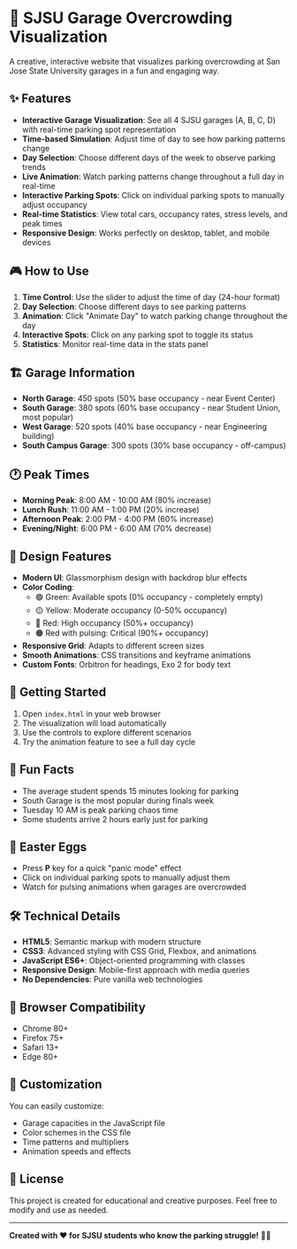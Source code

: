 # 🚗 SJSU Garage Overcrowding Visualization

A creative, interactive website that visualizes parking overcrowding at San Jose State University garages in a fun and engaging way.

## ✨ Features

- **Interactive Garage Visualization**: See all 4 SJSU garages (A, B, C, D) with real-time parking spot representation
- **Time-based Simulation**: Adjust time of day to see how parking patterns change
- **Day Selection**: Choose different days of the week to observe parking trends
- **Live Animation**: Watch parking patterns change throughout a full day in real-time
- **Interactive Parking Spots**: Click on individual parking spots to manually adjust occupancy
- **Real-time Statistics**: View total cars, occupancy rates, stress levels, and peak times
- **Responsive Design**: Works perfectly on desktop, tablet, and mobile devices

## 🎮 How to Use

1. **Time Control**: Use the slider to adjust the time of day (24-hour format)
2. **Day Selection**: Choose different days to see parking patterns
3. **Animation**: Click "Animate Day" to watch parking change throughout the day
4. **Interactive Spots**: Click on any parking spot to toggle its status
5. **Statistics**: Monitor real-time data in the stats panel

## 🏗️ Garage Information

- **North Garage**: 450 spots (50% base occupancy - near Event Center)
- **South Garage**: 380 spots (60% base occupancy - near Student Union, most popular)  
- **West Garage**: 520 spots (40% base occupancy - near Engineering building)
- **South Campus Garage**: 300 spots (30% base occupancy - off-campus)

## 🕐 Peak Times

- **Morning Peak**: 8:00 AM - 10:00 AM (80% increase)
- **Lunch Rush**: 11:00 AM - 1:00 PM (20% increase)
- **Afternoon Peak**: 2:00 PM - 4:00 PM (60% increase)
- **Evening/Night**: 6:00 PM - 6:00 AM (70% decrease)

## 🎨 Design Features

- **Modern UI**: Glassmorphism design with backdrop blur effects
- **Color Coding**: 
  - 🟢 Green: Available spots (0% occupancy - completely empty)
  - 🟡 Yellow: Moderate occupancy (0-50% occupancy)
  - 🔴 Red: High occupancy (50%+ occupancy)
  - 🟠 Red with pulsing: Critical (90%+ occupancy)
- **Responsive Grid**: Adapts to different screen sizes
- **Smooth Animations**: CSS transitions and keyframe animations
- **Custom Fonts**: Orbitron for headings, Exo 2 for body text

## 🚀 Getting Started

1. Open `index.html` in your web browser
2. The visualization will load automatically
3. Use the controls to explore different scenarios
4. Try the animation feature to see a full day cycle

## 🎯 Fun Facts

- The average student spends 15 minutes looking for parking
- South Garage is the most popular during finals week
- Tuesday 10 AM is peak parking chaos time
- Some students arrive 2 hours early just for parking

## 🎁 Easter Eggs

- Press **P** key for a quick "panic mode" effect
- Click on individual parking spots to manually adjust them
- Watch for pulsing animations when garages are overcrowded

## 🛠️ Technical Details

- **HTML5**: Semantic markup with modern structure
- **CSS3**: Advanced styling with CSS Grid, Flexbox, and animations
- **JavaScript ES6+**: Object-oriented programming with classes
- **Responsive Design**: Mobile-first approach with media queries
- **No Dependencies**: Pure vanilla web technologies

## 📱 Browser Compatibility

- Chrome 80+
- Firefox 75+
- Safari 13+
- Edge 80+

## 🎨 Customization

You can easily customize:
- Garage capacities in the JavaScript file
- Color schemes in the CSS file
- Time patterns and multipliers
- Animation speeds and effects

## 📄 License

This project is created for educational and creative purposes. Feel free to modify and use as needed.

---

**Created with ❤️ for SJSU students who know the parking struggle!** 🚗💨
